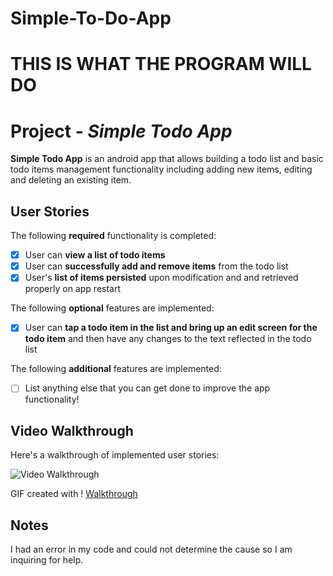 # Simple-To-Do-App
# THIS IS WHAT THE PROGRAM WILL DO
# Project  - *Simple Todo App*

**Simple Todo App** is an android app that allows building a todo list and basic todo items management functionality including adding new items, editing and deleting an existing item.


## User Stories

The following **required** functionality is completed:

* [x] User can **view a list of todo items**
* [x] User can **successfully add and remove items** from the todo list
* [x] User's **list of items persisted** upon modification and and retrieved properly on app restart

The following **optional** features are implemented:

* [x] User can **tap a todo item in the list and bring up an edit screen for the todo item** and then have any changes to the text reflected in the todo list

The following **additional** features are implemented:

* [ ] List anything else that you can get done to improve the app functionality!

## Video Walkthrough

Here's a walkthrough of implemented user stories:

<img src='http://i.imgur.com/link/to/your/gif/file.gif' title='Video Walkthrough' width='' alt='Video Walkthrough' />

GIF created with ! [Walkthrough](walkthrough.gif)

## Notes
I had an error in my code and could not determine the cause so I am inquiring for help. 


